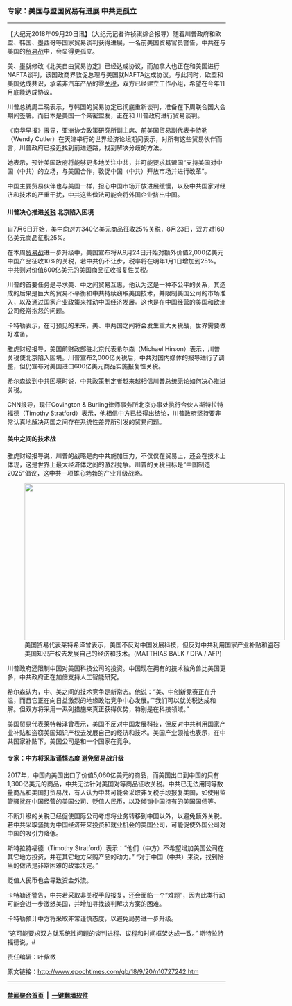 ### 专家：美国与盟国贸易有进展 中共更孤立
------------------------

<p>【大纪元2018年09月20日讯】（大纪元记者许祯祺综合报导）随着川普政府和欧盟、韩国、墨西哥等国家贸易谈判获得进展，一名前美国贸易官员警告，中共在与美国的<a href="http://www.epochtimes.com/gb/tag/%E8%B4%B8%E6%98%93%E6%88%98.html">贸易战</a>中，会显得更孤立。</p>
<p>美、墨就修改《北美自由贸易协定》已经达成协议，而加拿大也正在和美国进行NAFTA谈判，该国政商界敦促总理与美国就NAFTA达成协议。与此同时，欧盟和美国达成共识，承诺非汽车产品的零<a href="http://www.epochtimes.com/gb/tag/%E5%85%B3%E7%A8%8E.html">关税</a>，双方已经建立工作小组，希望在今年11月底能达成协议。</p>
<p>川普总统周二晚表示，与韩国的贸易协定已彻底重新谈判，准备在下周联合国大会期间签署。而日本是美国一个亲密盟友，正在和 川普政府进行贸易谈判。</p>
<p>《南华早报》报导，亚洲协会政策研究所副主席、前美国贸易副代表卡特勒（Wendy Cutler）在天津举行的世界经济论坛期间表示，对所有这些贸易伙伴而言，川普政府已接近找到前进道路，找到解决分歧的方法。</p>
<p>她表示，预计美国政府将能够更多地关注中共，并可能要求其盟国“支持美国对中国（中共）的立场，与美国合作，敦促中国（中共）开放市场并进行改革”。</p>
<p>中国主要贸易伙伴也与美国一样，担心中国市场开放进展缓慢，以及中共国家对经济和技术的严重干扰，中共这些做法可能会将外国企业挤出中国。</p>
<h4>川普决心推进<a href="http://www.epochtimes.com/gb/tag/%E5%85%B3%E7%A8%8E.html">关税</a> 北京陷入困境</h4>
<p>自7月6日开始，美中向对方340亿美元商品征收25%关税，8月23日，双方对160亿美元商品征税25%。</p>
<p>在本周<a href="http://www.epochtimes.com/gb/tag/%E8%B4%B8%E6%98%93%E6%88%98.html">贸易战</a>进一步升级中，美国宣布将从9月24日开始对额外价值2,000亿美元中国产品征收10%的关税，若中共仍不让步，税率将在明年1月1日增加到25%。中共则对价值600亿美元的美国商品征收报复性关税。</p>
<p>川普的首要任务是寻求美、中之间贸易互惠，他认为这是一种不公平的关系，其造成的后果是巨大的贸易不平衡和中共持续窃取美国技术，并限制美国公司的市场准入，以及通过国家产业政策来推动中国经济发展。这也是在中国经营的美国和欧洲公司经常抱怨的问题。</p>
<p>卡特勒表示，在可预见的未来，美、中两国之间将会发生重大关税战，世界需要做好准备。</p>
<p>雅虎财经报导，美国前财政部驻北京代表希尔森（Michael Hirson）表示，川普关税使北京陷入困境。川普宣布2,000亿关税后，中共对国内媒体的报导进行了调整，但仍宣布对美国进口600亿美元商品实施报复性关税。</p>
<p>希尔森谈到中共困境时说，中共政策制定者越来越相信川普总统无论如何决心推进关税。</p>
<p>CNN报导，现任Covington &amp; Burling律师事务所北京办事处执行合伙人斯特拉特福德（Timothy Stratford）表示，他相信中方已经得出结论，川普政府坚持要非常认真地解决两国之间存在系统性差异所引发的贸易问题。</p>
<h4>美中之间的技术战</h4>
<p>雅虎财经报导说，川普的战略是向中共施加压力，不仅仅在贸易上，还会在技术上体现，这是世界上最大经济体之间的激烈竞争。川普的关税目标是“中国制造2025”倡议，这中共一项雄心勃勃的产业升级战略。</p>
<figure id="attachment_10624319" style="width: 600px" class="wp-caption aligncenter"><a href="http://i.epochtimes.com/assets/uploads/2018/08/164018c161344b1e9bbfbb61002570e2.jpg"><img class="size-large wp-image-10624319" src="http://i.epochtimes.com/assets/uploads/2018/08/164018c161344b1e9bbfbb61002570e2-600x361.jpg" alt="" width="600" height="361" /></a><figcaption class="wp-caption-text">美国贸易代表莱特希泽曾表示，美国不反对中国发展科技，但反对中共利用国家产业补贴和盗窃美国知识产权去发展自己的经济和技术。(MATTHIAS BALK / DPA / AFP)</figcaption></figure>
<p>川普政府还限制中国对美国科技公司的投资。中国现在拥有的技术独角兽比美国更多，中共政府正在加倍支持人工智能研究。</p>
<p>希尔森认为，中、美之间的技术竞争是新常态。他说：“美、中创新竞赛正在升温，而且它正在向日益激烈的地缘政治竞争中心发展。”“我们可以就关税达成和解。但双方将采用一系列措施来真正获得优势，特别是在科技领域。”</p>
<p>美国贸易代表莱特希泽曾表示，美国不反对中国发展科技，但反对中共利用国家产业补贴和盗窃美国知识产权去发展自己的经济和技术。美国产业领袖也表示，在中共国家补贴下，美国公司是和一个国家在竞争。</p>
<h4>专家：中方将采取谨慎态度 避免贸易战升级</h4>
<p>2017年，中国<span class="st">向</span>美国出口了价值5,060亿美元的商品，而美国出口到中国的只有1,300亿美元的商品，中共无法针对美国对等商品征收关税。中共已无法用同等数量商品和美国打贸易战，有人认为中共可能会采取非关税手段报复美国，如使用监管骚扰在中国经营的美国公司、贬值人民币，以及倾销中国持有的美国国债等。</p>
<p>不断升级的关税已经促使国际公司考虑将业务转移到中国以外，以避免额外关税。若中共采取骚扰为中国经济带来投资和就业机会的美国公司，可能促使外国公司对中国的吸引力降低。</p>
<p>斯特拉特福德（Timothy Stratford）表示：“他们（中方）不希望增加美国公司在其它地方投资，并在其它地方采购产品的动力。” “对于中国（中共）来说，找到恰当的做法是非常困难的政策决定。”</p>
<p>贬值人民币也会导致资金外流。</p>
<p>卡特勒还警告，中共若采取非关税手段报复，还会面临一个“难题”，因为此类行动可能会进一步激怒美国，并增加寻找谈判解决方案的困难。</p>
<p>卡特勒预计中方将采取非常谨慎态度，以避免局势进一步升级。</p>
<p>“这可能要求双方就系统性问题的谈判进程、议程和时间框架达成一致。” 斯特拉特福德说。#</p>
<p>责任编辑：叶紫微</p>

原文链接：http://www.epochtimes.com/gb/18/9/20/n10727242.htm


------------------------
#### [禁闻聚合首页](https://github.com/gfw-breaker/banned-news/blob/master/README.md) &nbsp;|&nbsp;  [一键翻墙软件](https://github.com/gfw-breaker/nogfw/blob/master/README.md)